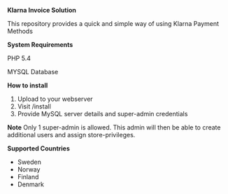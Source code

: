 **Klarna Invoice Solution**

This repository provides a quick and simple way of using Klarna Payment Methods

**System Requirements**

PHP 5.4

MYSQL Database

**How to install**

1. Upload to your webserver
2. Visit /install
3. Provide MySQL server details and super-admin credentials

**Note**
   Only 1 super-admin is allowed. This admin will then be able to create additional users and assign store-privileges.

**Supported Countries**

- Sweden
- Norway
- Finland
- Denmark


